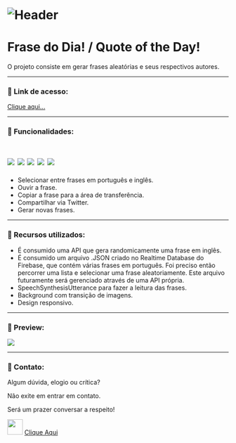 # ![Header]( https://thalesnunes.com.br/github/header.png )

#  Frase do Dia! / Quote of the Day!

O projeto consiste em gerar frases aleatórias e seus respectivos autores.

------

### :rocket: Link de acesso:

<a href="https://thalesnunes.com.br/pequenos-projetos/frase-do-dia/" target="_blank">Clique aqui...</a>

------

### :rocket: Funcionalidades:

# <img src="https://img.icons8.com/color/48/000000/html-5--v1.png"/> <img src="https://img.icons8.com/color/48/000000/css3.png"/> <img src="https://img.icons8.com/color/48/000000/javascript--v1.png"/> <img src="https://img.icons8.com/color/48/000000/json--v1.png"/> <img src="https://img.icons8.com/color/48/000000/api.png"/>

- Selecionar entre frases em português e inglês.
- Ouvir a frase.
- Copiar a frase para a área de transferência.
- Compartilhar via Twitter.
- Gerar novas frases.

------

### :rocket: Recursos utilizados:

- É consumido uma API que gera randomicamente uma frase em inglês.
- É consumido um arquivo .JSON criado no Realtime Database do Firebase, que contém várias frases em português. Foi preciso então percorrer uma lista e selecionar uma frase aleatoriamente. Este arquivo futuramente será gerenciado através de uma API própria.
- SpeechSynthesisUtterance para fazer a leitura das frases.
- Background com transição de imagens.
- Design responsivo.

------

### :rocket: Preview:

<img src="gif-animado.gif"> </img>

------

### :rocket: Contato:

Algum dúvida, elogio ou crítica? 

Não exite em entrar em contato. 

Será um prazer conversar a respeito!

<img src="https://thalesnunes.com.br/github/whatsapp.svg" width="35"> [Clique Aqui](https://api.whatsapp.com/send?phone=5535997438652)







